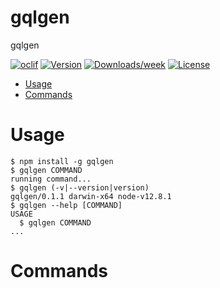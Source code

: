 gqlgen
======

gqlgen

[![oclif](https://img.shields.io/badge/cli-oclif-brightgreen.svg)](https://oclif.io)
[![Version](https://img.shields.io/npm/v/gqlgen.svg)](https://npmjs.org/package/gqlgen)
[![Downloads/week](https://img.shields.io/npm/dw/gqlgen.svg)](https://npmjs.org/package/gqlgen)
[![License](https://img.shields.io/npm/l/gqlgen.svg)](https://github.com/forsigner/gqlgen/blob/master/package.json)

<!-- toc -->
* [Usage](#usage)
* [Commands](#commands)
<!-- tocstop -->
# Usage
<!-- usage -->
```sh-session
$ npm install -g gqlgen
$ gqlgen COMMAND
running command...
$ gqlgen (-v|--version|version)
gqlgen/0.1.1 darwin-x64 node-v12.8.1
$ gqlgen --help [COMMAND]
USAGE
  $ gqlgen COMMAND
...
```
<!-- usagestop -->
# Commands
<!-- commands -->

<!-- commandsstop -->
